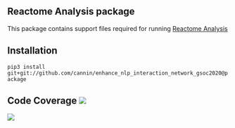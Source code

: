 Reactome Analysis package
---

This package contains support files required for running [Reactome Analysis](https://github.com/cannin/enhance_nlp_interaction_network_gsoc2020)

## Installation
`pip3 install git+git://github.com/cannin/enhance_nlp_interaction_network_gsoc2020@package`

## Code Coverage ![](https://codecov.io/gh/cannin/enhance_nlp_interaction_network_gsoc2020/branch/package/graphs/badge.svg)
![](https://codecov.io/gh/cannin/enhance_nlp_interaction_network_gsoc2020/branch/package/graphs/tree.svg)
